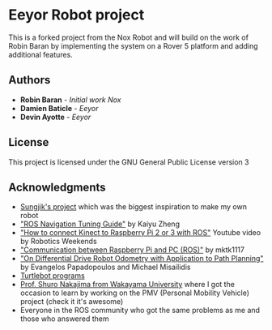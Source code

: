 # Eeyor Robot project

This is a forked project from the Nox Robot and will build on the work of Robin Baran by implementing the system on a Rover 5 platform and adding additional features.


## Authors

* **Robin Baran** - *Initial work Nox*
* **Damien Baticle** - *Eeyor*
* **Devin Ayotte** - *Eeyor*

## License

This project is licensed under the GNU General Public License version 3

## Acknowledgments

* [Sungjik's project](https://sungjik.wordpress.com/2015/09/28/my_personal_robotic_companion/) which was the biggest inspiration to make my own robot
* ["ROS Navigation Tuning Guide"](http://kaiyuzheng.me/documents/navguide.pdf) by Kaiyu Zheng
* ["How to connect Kinect to Raspberry Pi 2 or 3 with ROS"](https://www.youtube.com/watch?v=_QpNMJEAkX0) Youtube video by Robotics Weekends
* ["Communication between Raspberry Pi and PC (ROS)"](https://github.com/mktk1117/six_wheel_robot/wiki/Communication-between-Raspberry-Pi-and-PC-(ROS)) by mktk1117
* ["On Differential Drive Robot Odometry with Application to Path Planning"](https://www.researchgate.net/publication/242389452_On_Differential_Drive_Robot_Odometry_with_Application_to_Path_Planning) by Evangelos Papadopoulos and Michael Misailidis
* [Turtlebot programs](https://github.com/ROBOTIS-GIT/turtlebot3)
* [Prof. Shuro Nakajima from Wakayama University](https://www.wakayama-u.ac.jp/~nakajima/) where I got the occasion to learn by working on the PMV (Personal Mobility Vehicle) project (check it it's awesome)
* Everyone in the ROS community who got the same problems as me and those who answered them
